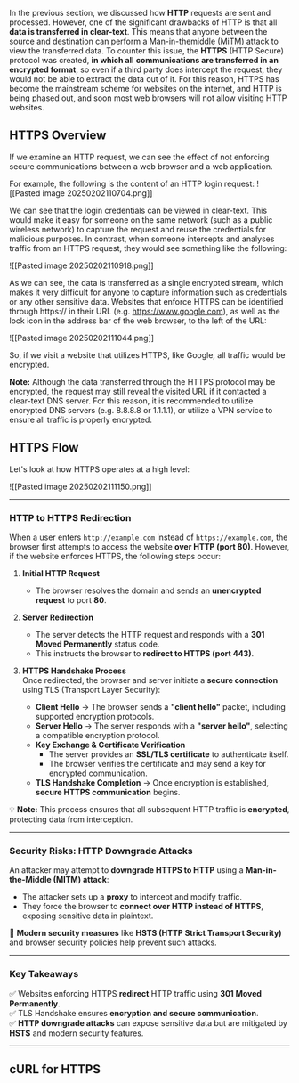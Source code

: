 In the previous section, we discussed how **HTTP** requests are sent and processed.
However, one of the significant drawbacks of HTTP is that all **data is transferred in clear-text**.
This means that anyone between the source and destination can perform a Man-in-themiddle
(MiTM) attack to view the transferred data.
To counter this issue, the **HTTPS** (HTTP Secure) protocol was created, **in which all**
**communications are transferred in an encrypted format**, so even if a third party does
intercept the request, they would not be able to extract the data out of it. For this reason,
HTTPS has become the mainstream scheme for websites on the internet, and HTTP is being
phased out, and soon most web browsers will not allow visiting HTTP websites.

## HTTPS Overview

If we examine an HTTP request, we can see the effect of not enforcing secure
communications between a web browser and a web application.

For example, the following is the content of an HTTP login request:
![[Pasted image 20250202110704.png]]

We can see that the login credentials can be viewed in clear-text. This would make it easy
for someone on the same network (such as a public wireless network) to capture the request
and reuse the credentials for malicious purposes.
In contrast, when someone intercepts and analyses traffic from an HTTPS request, they
would see something like the following:

![[Pasted image 20250202110918.png]]

As we can see, the data is transferred as a single encrypted stream, which makes it very
difficult for anyone to capture information such as credentials or any other sensitive data.
Websites that enforce HTTPS can be identified through https:// in their URL (e.g.
https://www.google.com), as well as the lock icon in the address bar of the web browser, to
the left of the URL:

![[Pasted image 20250202111044.png]]

So, if we visit a website that utilizes HTTPS, like Google, all traffic would be encrypted.

**Note:** Although the data transferred through the HTTPS protocol may be encrypted, the
request may still reveal the visited URL if it contacted a clear-text DNS server. For this
reason, it is recommended to utilize encrypted DNS servers (e.g. 8.8.8.8 or 1.1.1.1), or
utilize a VPN service to ensure all traffic is properly encrypted.

## HTTPS Flow

Let's look at how HTTPS operates at a high level:

![[Pasted image 20250202111150.png]]

---

### **HTTP to HTTPS Redirection**

When a user enters `http://example.com` instead of `https://example.com`, the browser first attempts to access the website **over HTTP (port 80)**. However, if the website enforces HTTPS, the following steps occur:

1. **Initial HTTP Request**
    
    - The browser resolves the domain and sends an **unencrypted request** to port **80**.
2. **Server Redirection**
    
    - The server detects the HTTP request and responds with a **301 Moved Permanently** status code.
    - This instructs the browser to **redirect to HTTPS (port 443)**.
3. **HTTPS Handshake Process**  
    Once redirected, the browser and server initiate a **secure connection** using TLS (Transport Layer Security):
    
    - **Client Hello** → The browser sends a **"client hello"** packet, including supported encryption protocols.
    - **Server Hello** → The server responds with a **"server hello"**, selecting a compatible encryption protocol.
    - **Key Exchange & Certificate Verification**
        - The server provides an **SSL/TLS certificate** to authenticate itself.
        - The browser verifies the certificate and may send a key for encrypted communication.
    - **TLS Handshake Completion** → Once encryption is established, **secure HTTPS communication** begins.

💡 **Note:** This process ensures that all subsequent HTTP traffic is **encrypted**, protecting data from interception.

---

### **Security Risks: HTTP Downgrade Attacks**

An attacker may attempt to **downgrade HTTPS to HTTP** using a **Man-in-the-Middle (MITM) attack**:
- The attacker sets up a **proxy** to intercept and modify traffic.
- They force the browser to **connect over HTTP instead of HTTPS**, exposing sensitive data in plaintext.

🚀 **Modern security measures** like **HSTS (HTTP Strict Transport Security)** and browser security policies help prevent such attacks.

---

### **Key Takeaways**

✅ Websites enforcing HTTPS **redirect** HTTP traffic using **301 Moved Permanently**.  
✅ TLS Handshake ensures **encryption and secure communication**.  
✅ **HTTP downgrade attacks** can expose sensitive data but are mitigated by **HSTS** and modern security features.

---

## cURL for HTTPS

